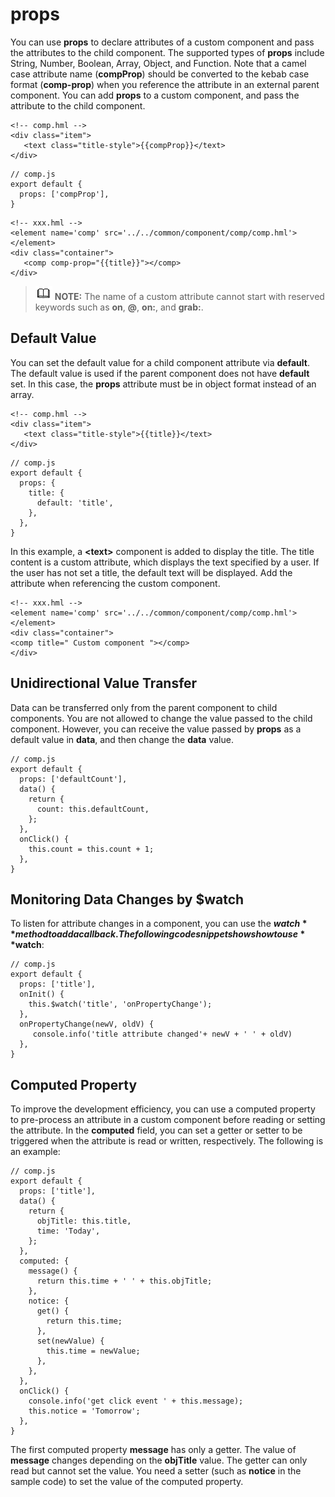 # props

You can use  **props**  to declare attributes of a custom component and pass the attributes to the child component. The supported types of  **props**  include String, Number, Boolean, Array, Object, and Function. Note that a camel case attribute name \(**compProp**\) should be converted to the kebab case format \(**comp-prop**\) when you reference the attribute in an external parent component. You can add  **props**  to a custom component, and pass the attribute to the child component.

```
<!-- comp.hml -->
<div class="item"> 
   <text class="title-style">{{compProp}}</text> 
</div>
```

```
// comp.js 
export default { 
  props: ['compProp'],
}
```

```
<!-- xxx.hml -->
<element name='comp' src='../../common/component/comp/comp.hml'></element>
<div class="container"> 
   <comp comp-prop="{{title}}"></comp> 
</div>
```

>![](../../public_sys-resources/icon-note.gif) **NOTE:** 
>The name of a custom attribute cannot start with reserved keywords such as  **on**,  **@**,  **on:**, and  **grab:**.

## Default Value

You can set the default value for a child component attribute via  **default**. The default value is used if the parent component does not have  **default**  set. In this case, the  **props**  attribute must be in object format instead of an array.

```
<!-- comp.hml -->
<div class="item"> 
   <text class="title-style">{{title}}</text> 
</div>
```

```
// comp.js
export default { 
  props: {
    title: {
      default: 'title',
    },
  },
}
```

In this example, a  **<text\>**  component is added to display the title. The title content is a custom attribute, which displays the text specified by a user. If the user has not set a title, the default text will be displayed. Add the attribute when referencing the custom component.

```
<!-- xxx.hml -->
<element name='comp' src='../../common/component/comp/comp.hml'></element>
<div class="container"> 
<comp title=" Custom component "></comp>
</div>
```

## Unidirectional Value Transfer

Data can be transferred only from the parent component to child components. You are not allowed to change the value passed to the child component. However, you can receive the value passed by  **props**  as a default value in  **data**, and then change the  **data**  value.

```
// comp.js
export default { 
  props: ['defaultCount'],
  data() {
    return {
      count: this.defaultCount,
    };
  },
  onClick() {
    this.count = this.count + 1;
  },
}
```

## Monitoring Data Changes by  $watch

To listen for attribute changes in a component, you can use the  **$watch**  method to add a callback. The following code snippet shows how to use  **$watch**:

```
// comp.js
export default { 
  props: ['title'],
  onInit() {
    this.$watch('title', 'onPropertyChange');
  },
  onPropertyChange(newV, oldV) {
     console.info('title attribute changed'+ newV + ' ' + oldV)
  },
}
```

## Computed Property

To improve the development efficiency, you can use a computed property to pre-process an attribute in a custom component before reading or setting the attribute. In the  **computed**  field, you can set a getter or setter to be triggered when the attribute is read or written, respectively. The following is an example:

```
// comp.js
export default { 
  props: ['title'],
  data() {
    return {
      objTitle: this.title,
      time: 'Today',
    };
  },
  computed: {
    message() {
      return this.time + ' ' + this.objTitle;
    },
    notice: {
      get() {
        return this.time;
      },
      set(newValue) {
        this.time = newValue;
      },
    },
  },
  onClick() {
    console.info('get click event ' + this.message);
    this.notice = 'Tomorrow';
  },
}
```

The first computed property  **message**  has only a getter. The value of  **message**  changes depending on the  **objTitle**  value. The getter can only read but cannot set the value. You need a setter \(such as  **notice**  in the sample code\) to set the value of the computed property.

